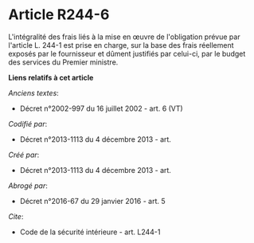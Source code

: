 # Article R244-6

L'intégralité des frais liés à la mise en œuvre de l'obligation prévue par l'article L. 244-1 est prise en charge, sur la
base des frais réellement exposés par le fournisseur et dûment justifiés par celui-ci, par le budget des services du Premier
ministre.

**Liens relatifs à cet article**

_Anciens textes_:

  - Décret n°2002-997 du 16 juillet 2002 - art. 6 (VT)

_Codifié par_:

  - Décret n°2013-1113 du 4 décembre 2013 - art.

_Créé par_:

  - Décret n°2013-1113 du 4 décembre 2013 - art.

_Abrogé par_:

  - Décret n°2016-67 du 29 janvier 2016 - art. 5

_Cite_:

  - Code de la sécurité intérieure - art. L244-1
